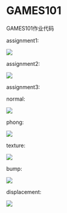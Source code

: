 # GAMES101
GAMES101作业代码

 assignment1:
 
![](https://github.com/yjb6/GAMES101/blob/main/Assignment1/%E2%94%A4%C2%B7%E2%94%AC%CE%B4%E2%94%90%E2%89%A5%E2%95%9D%E2%96%84/build/output.png)

assignment2:

![](https://github.com/yjb6/GAMES101/blob/main/Assignment2/%E2%94%A4%C2%B7%E2%94%AC%CE%B4%E2%94%90%E2%89%A5%E2%95%9D%E2%96%84/build/output.png)

assignment3:

  normal:
  
  ![](https://github.com/yjb6/GAMES101/blob/main/Assignment3/Code/build/normal.png)
  
  phong:
  
  ![](https://github.com/yjb6/GAMES101/blob/main/Assignment3/Code/build/phong.png)
  
  texture:
  
  ![](https://github.com/yjb6/GAMES101/blob/main/Assignment3/Code/build/texture.png)
  
  bump:
  
  ![](https://github.com/yjb6/GAMES101/blob/main/Assignment3/Code/build/bump.png)
  
  displacement:
  
  ![](https://github.com/yjb6/GAMES101/blob/main/Assignment3/Code/build/displacement.png)
